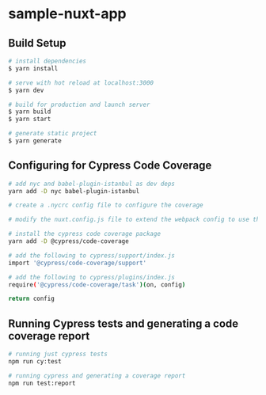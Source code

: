 # sample-nuxt-app

## Build Setup

```bash
# install dependencies
$ yarn install

# serve with hot reload at localhost:3000
$ yarn dev

# build for production and launch server
$ yarn build
$ yarn start

# generate static project
$ yarn generate
```

## Configuring for Cypress Code Coverage
```bash
# add nyc and babel-plugin-istanbul as dev deps
yarn add -D nyc babel-plugin-istanbul

# create a .nycrc config file to configure the coverage

# modify the nuxt.config.js file to extend the webpack config to use the babel plugin (.babelrc is ignored by default in nuxt.)

# install the cypress code coverage package
yarn add -D @cypress/code-coverage

# add the following to cypress/support/index.js
import '@cypress/code-coverage/support'

# add the following to cypress/plugins/index.js
require('@cypress/code-coverage/task')(on, config)

return config
```

## Running Cypress tests and generating a code coverage report
```bash
# running just cypress tests
npm run cy:test

# running cypress and generating a coverage report
npm run test:report
```
